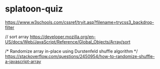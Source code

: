 # splatoon-quiz

https://www.w3schools.com/cssref/tryit.asp?filename=trycss3_backdrop-filter


// sort array
https://developer.mozilla.org/en-US/docs/Web/JavaScript/Reference/Global_Objects/Array/sort

/* Randomize array in-place using Durstenfeld shuffle algorithm */
https://stackoverflow.com/questions/2450954/how-to-randomize-shuffle-a-javascript-array